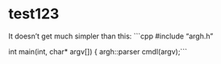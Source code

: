 # test123
It doesn’t get much simpler than this: ```cpp #include “argh.h”

int main(int, char* argv[]) { argh::parser cmdl(argv);```

